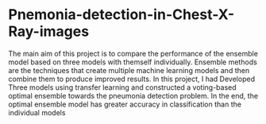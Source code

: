 # Pnemonia-detection-in-Chest-X-Ray-images
The main aim of this project is to compare the performance of the ensemble model based on three models with themself individually. Ensemble methods are the techniques that create multiple machine learning models and then combine them to produce improved results. In this project, I had Developed Three models using transfer learning and constructed a voting-based optimal ensemble towards the pneumonia detection problem. In the end, the optimal ensemble model has greater accuracy in classification than the individual models
